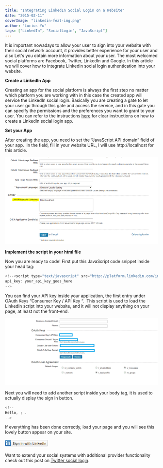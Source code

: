 ```yaml
---
title: "Integrating LinkedIn Social Login on a Website"
date: "2015-02-11"
coverImage: "linkedin-feat-img.png"
author: "Lucius Yu"
tags: ["LinkedIn", "SocialLogin", "JavaScript"]
---
```


It is important nowadays to allow your user to sign into your website with their social network account, it provides better experience for your user and also Let's you obtain more information about your user. The most welcomed social platforms are Facebook, Twitter, LinkedIn and Google. In this article we will cover how to integrate LinkedIn social login authentication into your website.

**Create a LinkedIn App**

Creating an app for the social platform is always the first step no matter which platform you are working with in this case the created app will service the LinkedIn social login. Basically you are creating a gate to let your user go through this gate and access the service, and in this gate you can specify the permissions and the preferences you want to grant to your user. You can refer to the instructions [here](https://www.loginradius.com/docs/api/v2/admin-console/social-provider/app-reviews/linkedin-app-review/) for clear instructions on how to create a LinkedIn social login app.

**Set your App**

After creating the app, you need to set the “JavaScript API domain” field of your app.  In the field, fill in your website URL, I will use http://localhost for this article.

![luciusblog2-1](luciusblog2-1.png)

**Implement the script in your html file**

Now you are ready to code! First put this JavaScript code snippet inside your head tag:

```js
<!--<script type="text/javascript" src="http://platform.linkedin.com/in.js">
api_key: your_api_key_goes_here
-->
```

You can find your API key inside your application, the first entry under OAuth Keys “Consumer Key / API Key “.  This script is used to load the LinkedIn script into your website, and it will not display anything on your page, at least not the front-end.

![luciusblog2-2](luciusblog2-2.png)

Next you will need to add another script inside your body tag, it is used to actually display the sign in button.

```js
<!--
Hello, ; .
-->
```

If everything has been done correctly, load your page and you will see this lovely button appear on your site.

![luciusblog2-3](luciusblog2-3.png)

Want to extend your social systems with additional provider functionality check out this post on [Twitter social login](/integrating-twitter-social-login/ "Integrating Twitter Social Login").
